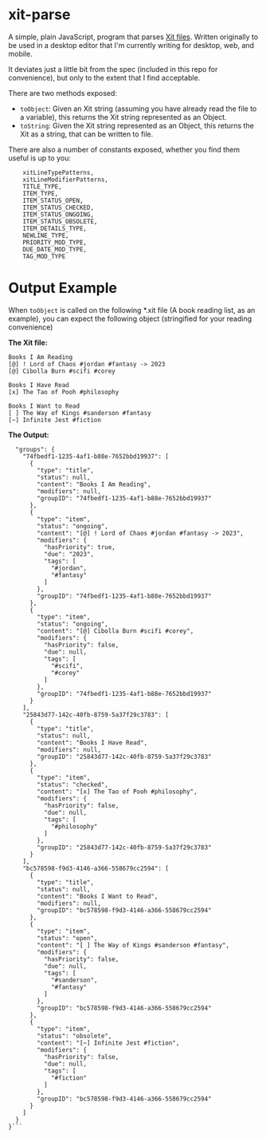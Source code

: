 # xit-parse
A simple, plain JavaScript, program that parses [Xit files](https://xit.jotaen.net/). Written originally to be used in a desktop editor that I'm currently writing for desktop, web, and mobile.

It deviates just a little bit from the spec (included in this repo for convenience), but only to the extent that I find acceptable.

There are two methods exposed:
* `toObject`: Given an Xit string (assuming you have already read the file to a variable), this returns the Xit string represented as an Object.
* `toString`: Given the Xit string represented as an Object, this returns the Xit as a string, that can be written to file.

There are also a number of constants exposed, whether you find them useful is up to you:
``` 
    xitLineTypePatterns,
    xitLineModifierPatterns,
    TITLE_TYPE,
    ITEM_TYPE,
    ITEM_STATUS_OPEN,
    ITEM_STATUS_CHECKED,
    ITEM_STATUS_ONGOING,
    ITEM_STATUS_OBSOLETE,
    ITEM_DETAILS_TYPE,
    NEWLINE_TYPE,
    PRIORITY_MOD_TYPE,
    DUE_DATE_MOD_TYPE,
    TAG_MOD_TYPE
```
# Output Example

When `toObject` is called on the following *.xit file (A book reading list, as an example), you can expect the following object (stringified for your reading convenience)

**The Xit file:**

```
Books I Am Reading
[@] ! Lord of Chaos #jordan #fantasy -> 2023
[@] Cibolla Burn #scifi #corey

Books I Have Read
[x] The Tao of Pooh #philosophy

Books I Want to Read
[ ] The Way of Kings #sanderson #fantasy
[~] Infinite Jest #fiction
```

**The Output:**

```{
  "groups": {
    "74fbedf1-1235-4af1-b88e-7652bbd19937": [
      {
        "type": "title",
        "status": null,
        "content": "Books I Am Reading",
        "modifiers": null,
        "groupID": "74fbedf1-1235-4af1-b88e-7652bbd19937"
      },
      {
        "type": "item",
        "status": "ongoing",
        "content": "[@] ! Lord of Chaos #jordan #fantasy -> 2023",
        "modifiers": {
          "hasPriority": true,
          "due": "2023",
          "tags": [
            "#jordan",
            "#fantasy"
          ]
        },
        "groupID": "74fbedf1-1235-4af1-b88e-7652bbd19937"
      },
      {
        "type": "item",
        "status": "ongoing",
        "content": "[@] Cibolla Burn #scifi #corey",
        "modifiers": {
          "hasPriority": false,
          "due": null,
          "tags": [
            "#scifi",
            "#corey"
          ]
        },
        "groupID": "74fbedf1-1235-4af1-b88e-7652bbd19937"
      }
    ],
    "25843d77-142c-40fb-8759-5a37f29c3783": [
      {
        "type": "title",
        "status": null,
        "content": "Books I Have Read",
        "modifiers": null,
        "groupID": "25843d77-142c-40fb-8759-5a37f29c3783"
      },
      {
        "type": "item",
        "status": "checked",
        "content": "[x] The Tao of Pooh #philosophy",
        "modifiers": {
          "hasPriority": false,
          "due": null,
          "tags": [
            "#philosophy"
          ]
        },
        "groupID": "25843d77-142c-40fb-8759-5a37f29c3783"
      }
    ],
    "bc578598-f9d3-4146-a366-558679cc2594": [
      {
        "type": "title",
        "status": null,
        "content": "Books I Want to Read",
        "modifiers": null,
        "groupID": "bc578598-f9d3-4146-a366-558679cc2594"
      },
      {
        "type": "item",
        "status": "open",
        "content": "[ ] The Way of Kings #sanderson #fantasy",
        "modifiers": {
          "hasPriority": false,
          "due": null,
          "tags": [
            "#sanderson",
            "#fantasy"
          ]
        },
        "groupID": "bc578598-f9d3-4146-a366-558679cc2594"
      },
      {
        "type": "item",
        "status": "obsolete",
        "content": "[~] Infinite Jest #fiction",
        "modifiers": {
          "hasPriority": false,
          "due": null,
          "tags": [
            "#fiction"
          ]
        },
        "groupID": "bc578598-f9d3-4146-a366-558679cc2594"
      }
    ]
  }
}```